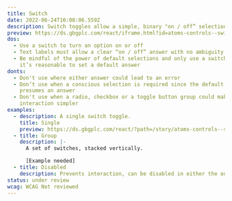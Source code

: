 ```yaml
---
title: Switch
date: 2022-06-24T16:08:06.559Z
description: Switch toggles allow a simple, binary "on / off” selection.
preview: https://ds.gbgplc.com/react/iframe.html?id=atoms-controls--switch-elements
dos:
  - Use a switch to turn an option on or off
  - Text labels must allow a clear “on / off” answer with no ambiguity
  - Be mindful of the power of default selections and only use a switch when
    it’s reasonable to set a default answer
donts:
  - Don't use where either answer could lead to an error
  - Don’t use when a conscious selection is required since the default state
    presumes an answer
  - Don't use when a radio, checkbox or a toggle button group could make the
    interaction simpler
examples:
  - description: A single switch toggle.
    title: Single
    preview: https://ds.gbgplc.com/react/?path=/story/atoms-controls--switch-elements&nav=0
  - title: Group
    description: |-
      A set of switches, stacked vertically.

      [Example needed]
  - title: Disabled
    description: Prevents interaction, can be disabled in either the on or off state.
status: under review
wcag: WCAG Not reviewed
---
```

